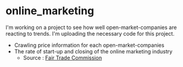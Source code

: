 # online_marketing

I'm working on a project to see how well open-market-companies are reacting to trends. I'm uploading the necessary code for this project.

- Crawling price information for each open-market-companies
- The rate of start-up and closing of the online marketing industry
  - Source : [Fair Trade Commission](https://www.data.go.kr/dataset/3040312/openapi.do)

